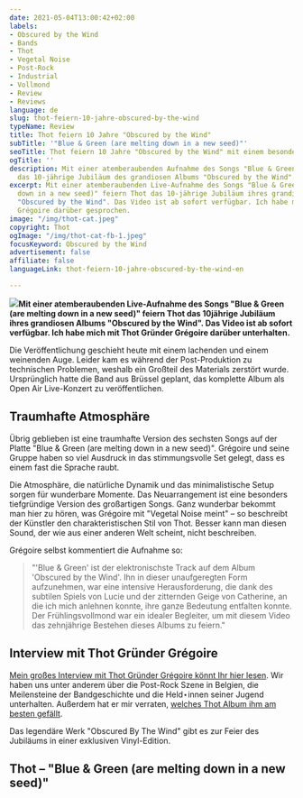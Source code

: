 ```yaml
---
date: 2021-05-04T13:00:42+02:00
labels:
- Obscured by the Wind
- Bands
- Thot
- Vegetal Noise
- Post-Rock
- Industrial
- Vollmond
- Review
- Reviews
language: de
slug: thot-feiern-10-jahre-obscured-by-the-wind
typeName: Review
title: Thot feiern 10 Jahre "Obscured by the Wind"
subTitle: '"Blue & Green (are melting down in a new seed)"'
seoTitle: Thot feiern 10 Jahre "Obscured by the Wind" mit einem besonderen Video
ogTitle: ''
description: Mit einer atemberaubenden Aufnahme des Songs "Blue & Green" feiern Thot
  das 10-jährige Jubiläum des grandiosen Albums "Obscured by the Wind".
excerpt: Mit einer atemberaubenden Live-Aufnahme des Songs "Blue & Green (are melting
  down in a new seed)" feiern Thot das 10-jährige Jubiläum ihres grandiosen Albums
  "Obscured by the Wind". Das Video ist ab sofort verfügbar. Ich habe mit Thot Gründer
  Grégoire darüber gesprochen.
image: "/img/thot-cat.jpeg"
copyright: Thot
ogImage: "/img/thot-cat-fb-1.jpeg"
focusKeyword: Obscured by the Wind
advertisement: false
affiliate: false
languageLink: thot-feiern-10-jahre-obscured-by-the-wind-en

---
```

![](/img/thot-cat.jpeg)**Mit einer atemberaubenden Live-Aufnahme des Songs "Blue & Green (are melting down in a new seed)" feiern Thot das 10jährige Jubiläum ihres grandiosen Albums "Obscured by the Wind". Das Video ist ab sofort verfügbar. Ich habe mich mit Thot Gründer Grégoire darüber unterhalten.**

Die Veröffentlichung geschieht heute mit einem lachenden und einem weinenden Auge. Leider kam es während der Post-Produktion zu technischen Problemen, weshalb ein Großteil des Materials zerstört wurde. Ursprünglich hatte die Band aus Brüssel geplant, das komplette Album als Open Air Live-Konzert zu veröffentlichen.

## Traumhafte Atmosphäre

Übrig geblieben ist eine traumhafte Version des sechsten Songs auf der Platte "Blue & Green (are melting down in a new seed)". Grégoire und seine Gruppe haben so viel Ausdruck in das stimmungsvolle Set gelegt, dass es einem fast die Sprache raubt.

Die Atmosphäre, die natürliche Dynamik und das minimalistische Setup sorgen für wunderbare Momente. Das Neuarrangement ist eine besonders tiefgründige Version des großartigen Songs. Ganz wunderbar bekommt man hier zu hören, was Grégoire mit "Vegetal Noise meint" – so beschreibt der Künstler den charakteristischen Stil von Thot. Besser kann man diesen Sound, der wie aus einer anderen Welt scheint, nicht beschreiben.

Grégoire selbst kommentiert die Aufnahme so:

> "'Blue & Green' ist der elektronischste Track auf dem Album 'Obscured by the Wind'. Ihn in dieser unaufgeregten Form aufzunehmen, war eine intensive Herausforderung, die dank des subtilen Spiels von Lucie und der zitternden Geige von Catherine, an die ich mich anlehnen konnte, ihre ganze Bedeutung entfalten konnte. Der Frühlingsvollmond war ein idealer Begleiter, um mit diesem Video das zehnjährige Bestehen dieses Albums zu feiern."

## Interview mit Thot Gründer Grégoire

[Mein großes Interview mit Thot Gründer Grégoire könnt Ihr hier lesen](http://cardamonchai.com/2021/04/thot-interview/). Wir haben uns unter anderem über die Post-Rock Szene in Belgien, die Meilensteine der Bandgeschichte und die Held⋆innen seiner Jugend unterhalten. Außerdem hat er mir verraten, [welches Thot Album ihm am besten gefällt](http://cardamonchai.com/2021/04/thot-interview/).

Das legendäre Werk "Obscured By The Wind" gibt es zur Feier des Jubiläums in einer exklusiven Vinyl-Edition.

## Thot – "Blue & Green (are melting down in a new seed)"

<YouTube id="sPTa0VCO_qY" />